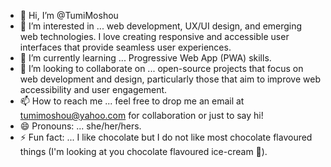 - 👋 Hi, I’m @TumiMoshou
- 👀 I’m interested in ... web development, UX/UI design, and emerging web technologies. I love creating responsive and accessible user interfaces that provide seamless user experiences.
- 🌱 I’m currently learning ... Progressive Web App (PWA) skills.
- 💞️ I’m looking to collaborate on ... open-source projects that focus on web development and design, particularly those that aim to improve web accessibility and user engagement.
- 📫 How to reach me ... feel free to drop me an email at tumimoshou@yahoo.com for collaboration or just to say hi!
- 😄 Pronouns: ... she/her/hers.
- ⚡ Fun fact: ... I like chocolate but I do not like most chocolate flavoured things (I'm looking at you chocolate flavoured ice-cream 👀).

<!---
TumiMoshou/TumiMoshou is a ✨ special ✨ repository because its `README.md` (this file) appears on your GitHub profile.
You can click the Preview link to take a look at your changes.
--->
